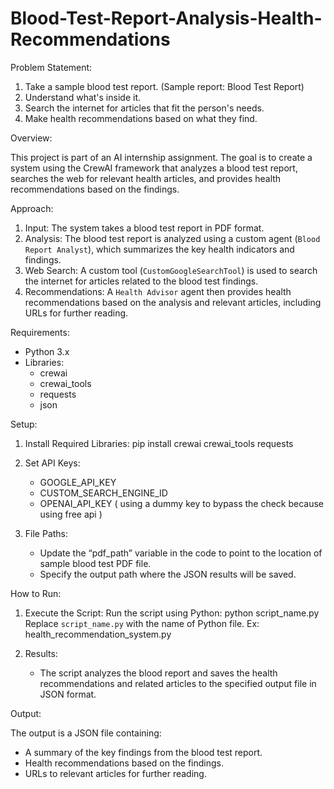 # Blood-Test-Report-Analysis-Health-Recommendations

Problem Statement:
1) Take a sample blood test report. (Sample report: Blood Test Report)
2) Understand what's inside it.
3) Search the internet for articles that fit the person's needs.
4) Make health recommendations based on what they find.

Overview:

This project is part of an AI internship assignment. The goal is to create a system using the CrewAI framework that analyzes a blood test report, searches the web for relevant health articles, and provides health recommendations based on the findings.

Approach:

1. Input: The system takes a blood test report in PDF format.
2. Analysis: The blood test report is analyzed using a custom agent (`Blood Report Analyst`), which summarizes the key health indicators and findings.
3. Web Search: A custom tool (`CustomGoogleSearchTool`) is used to search the internet for articles related to the blood test findings.
4. Recommendations: A `Health Advisor` agent then provides health recommendations based on the analysis and relevant articles, including URLs for further reading.

Requirements:

- Python 3.x
- Libraries:
  - crewai
  - crewai_tools
  - requests
  - json

Setup:

1. Install Required Libraries:
   pip install crewai crewai_tools requests
2. Set API Keys:
     - GOOGLE_API_KEY
     - CUSTOM_SEARCH_ENGINE_ID
     - OPENAI_API_KEY ( using a dummy key to bypass the check because using free api )


3. File Paths:
   - Update the “pdf_path” variable in the code to point to the location of  sample blood test PDF file.
   - Specify the output path where the JSON results will be saved.

How to Run:

1. Execute the Script:
   Run the script using Python:
   python script_name.py
   Replace `script_name.py` with the name of Python file. Ex: health_recommendation_system.py

2. Results:
   - The script analyzes the blood report and saves the health recommendations and related articles to the specified output file in JSON format.

Output:

The output is a JSON file containing:

- A summary of the key findings from the blood test report.
- Health recommendations based on the findings.
- URLs to relevant articles for further reading.
